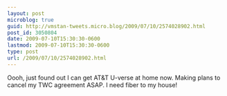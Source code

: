 ```yaml
---
layout: post
microblog: true
guid: http://vmstan-tweets.micro.blog/2009/07/10/2574028902.html
post_id: 3050804
date: 2009-07-10T15:30:30-0600
lastmod: 2009-07-10T15:30:30-0600
type: post
url: /2009/07/10/2574028902.html
---
```

Oooh, just found out I can get AT&T U-verse at home now. Making plans to cancel my TWC agreement ASAP. I need fiber to my house!
